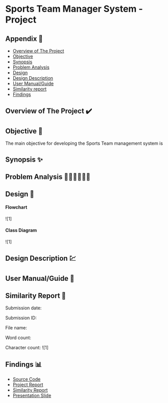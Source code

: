 # Sports Team Manager System - Project

## Appendix :red_circle:

- [Overview of The Project](#overview)
- [Objective](#objective)
- [Synopsis](#synopsis)
- [Problem Analysis](#problemanalysis)
- [Design](#design)
- [Design Description](#designdescription)
- [User Manual/Guide](#usermanual)
- [Similarity report](#report)
- [Findings](#findings)

## Overview of The Project <a name="overview"></a> :heavy_check_mark:
## Objective <a name="objective"></a> 🧠
  The main objective for developing the Sports Team management system is

## Synopsis <a name="synopsis"></a> ✨


## Problem Analysis <a name="problemanalysis"></a> 🕵🏻‍♀️🕵🏻‍♂️
 



## Design <a name="design"></a> 🎨
#### Flowchart
![1]
#### Class Diagram
![1]

## Design Description <a name="designdescription"></a> 💹



## User Manual/Guide <a name="usermanual"></a> 📝

## Similarity Report <a name="report"></a> 🔔
Submission date: 

Submission ID: 

File name:

Word count:

Character count: 
![1]

## Findings <a name="findings"></a>📊

- [Source Code]()
- [Project Report]()
- [Similarity Report]()
- [Presentation Slide]()


